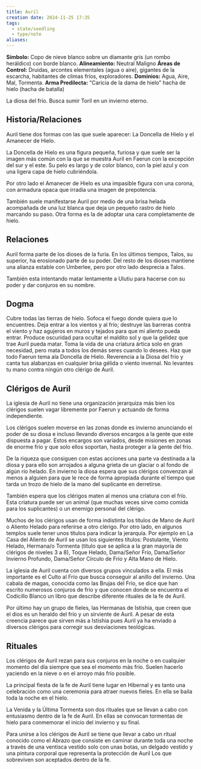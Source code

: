 ```yaml
---
title: Auríl
creation date: 2024-11-25 17:35
tags:
  - state/seedling
  - type/note
aliases:
---
```


**Símbolo:** Copo de nieve blanco sobre un diamante gris (un rombo heráldico) con borde blanco.
**Alineamiento:** Neutral Maligno
**Áreas de Control:** Druidas, arcontes elementales (agua o aire), gigantes de la escarcha, habitantes de climas fríos, exploradores.
**Dominios:** Agua, Aire, Mal, Tormenta.
**Arma Predilecta:** “Caricia de la dama de hielo” hacha de hielo (hacha de batalla)

La diosa del frío. Busca sumir Toril en un invierno eterno.

## Historia/Relaciones

Auril tiene dos formas con las que suele aparecer: La Doncella de Hielo y el Amanecer de Hielo.

La Doncella de Hielo es una figura pequeña, furiosa y que suele ser la imagen más común con la que se muestra Auril en Faerun con la excepción del sur y el este. Su pelo es largo y de color blanco, con la piel azul y con una ligera capa de hielo cubriéndola.

Por otro lado el Amanecer de Hielo es una impasible figura con una corona, con armadura opaca que irradia una imagen de prepotencia.

También suele manifestarse Auril por medio de una brisa helada acompañada de una luz blanca que deja un pequeño rastro de hielo marcando su paso. Otra forma es la de adoptar una cara completamente de hielo.

## Relaciones

Auril forma parte de los dioses de la furia. En los últimos tiempos, Talos, su superior, ha erosionado parte de su poder. Del resto de los dioses mantiene una alianza estable con Umberlee, pero por otro lado desprecia a Talos.

También esta intentando matar lentamente a Ulutiu para hacerse con su poder y dar conjuros en su nombre.

## Dogma

Cubre todas las tierras de hielo. Sofoca el fuego donde quiera que lo encuentres. Deja entrar a los vientos y al frío; destruye las barreras contra el viento y haz agujeros en muros y tejados para que mi aliento pueda entrar. Produce oscuridad para ocultar el maldito sol y que la gelidez que trae Auril pueda matar. Toma la vida de una criatura ártica solo en gran necesidad, pero mata a todos los demás seres cuando lo desees. Haz que todo Faerun tema ala Doncella de Hielo. Reverencia a la Diosa del frío y canta tus alabanzas en cualquier brisa gélida o viento invernal. No levantes tu mano contra ningún otro clérigo de Auril.

## Clérigos de Auril

La iglesia de Auril no tiene una organización jerarquiza más bien los clérigos suelen vagar libremente por Faerun y actuando de forma independiente.

Los clérigos suelen moverse en las zonas donde es invierno anunciando el poder de su diosa e incluso llevando diversos encargos a la gente que este dispuesta a pagar. Estos encargos son variados, desde misiones en zonas de enorme frío y que solo ellos soportan, hasta proteger a la gente del frío.

De la riqueza que consiguen con estas acciones una parte va destinada a la diosa y para ello son arrojados a alguna grieta de un glaciar o al fondo de algún río helado. En invierno la diosa espera que sus clérigos convenzan al menos a alguien para que le rece de forma apropiada durante el tiempo que tarda un trozo de hielo de la mano del suplicante en derretirse.

También espera que los clérigos maten al menos una criatura con el frío. Esta criatura puede ser un animal (que muchas veces sirve como comida para los suplicantes) o un enemigo personal del clérigo.

Muchos de los clérigos usan de forma indistinta los títulos de Mano de Auril o Aliento Helado para referirse a otro clérigo. Por otro lado, en algunos templos suele tener unos títulos para indicar la jerarquía. Por ejemplo en La Casa del Aliento de Auril se usan los siguientes títulos: Postulante, Viento Helado, Hermana/o Tormenta (título que se aplica a la gran mayoría de clérigos de niveles 3 a 8), Toque Helado, Dama/Señor Frío, Dama/Señor Invierno Profundo, Dama/Señor Círculo de Frío y Alta Mano de Hielo.

La iglesia de Auril cuenta con diversos grupos vinculados a ella. El más importante es el Culto al Frío que busca conseguir al anillo del invierno. Una cabala de magas, conocida como las Brujas del Frío, se dice que han escrito numerosos conjuros de frío y que conocen donde se encuentra el Codicillo Blanco un libro que describe diferente rituales de la fe de Auril.

Por último hay un grupo de fieles, las Hermanas de Istishia, que creen que el dios es un heraldo del frío y un sirviente de Auril. A pesar de esta creencia parece que sirven más a Istishia pues Auril ya ha enviado a diversos clérigos para corregir sus desviaciones teológicas.

## Rituales

Los clérigos de Auril rezan para sus conjuros en la noche o en cualquier momento del día siempre que sea el momento más frío. Suelen hacerlo yaciendo en la nieve o en el arroyo más frío posible.

La principal fiesta de la fe de Auril tiene lugar en Hibernal y es tanto una celebración como una ceremonia para atraer nuevos fieles. En ella se baila toda la noche en el hielo.

La Venida y la Última Tormenta son dos rituales que se llevan a cabo con entusiasmo dentro de la fe de Auril. En ellas se convocan tormentas de hielo para conmemorar el inicio del invierno y su final.

Para unirse a los clérigos de Auril se tiene que llevar a cabo un ritual conocido como el Abrazo que consiste en caminar durante toda una noche a través de una ventisca vestido solo con unas botas, un delgado vestido y una pintura corporal que representa la protección de Auril Los que sobreviven son aceptados dentro de la fe.